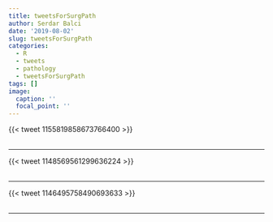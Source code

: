 ```yaml
---
title: tweetsForSurgPath
author: Serdar Balci
date: '2019-08-02'
slug: tweetsForSurgPath
categories:
  - R
  - tweets
  - pathology
  - tweetsForSurgPath
tags: []
image:
  caption: ''
  focal_point: ''
---
```



{{< tweet 1155819858673766400 >}}
<br>
<br>
<hr>
{{< tweet 1148569561299636224 >}}
<br>
<br>
<hr>
{{< tweet 1146495758490693633 >}}
<br>
<br>
<hr>
